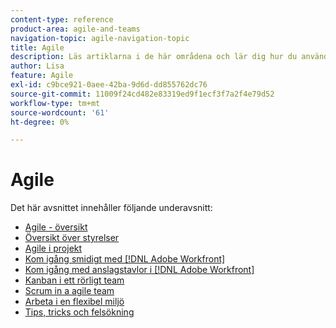 ```yaml
---
content-type: reference
product-area: agile-and-teams
navigation-topic: agile-navigation-topic
title: Agile
description: Läs artiklarna i de här områdena och lär dig hur du använder Agile i Adobe Workfront.
author: Lisa
feature: Agile
exl-id: c9bce921-0aee-42ba-9d6d-dd855762dc76
source-git-commit: 11009f24cd482e83319ed9f1ecf3f7a2f4e79d52
workflow-type: tm+mt
source-wordcount: '61'
ht-degree: 0%

---
```


# Agile

Det här avsnittet innehåller följande underavsnitt:

* [Agile - översikt](../agile/agile-overview.md)
* [Översikt över styrelser](../agile/boards-overview.md)
* [Agile i projekt](../agile/agile-in-projects/agile-in-projects.md)
* [Kom igång smidigt med [!DNL Adobe Workfront]](../agile/get-started-with-agile-in-workfront/get-started-with-agile.md)
* [Kom igång med anslagstavlor i [!DNL Adobe Workfront]](../agile/get-started-with-boards/get-started-with-boards.md)
* [Kanban i ett rörligt team](../agile/use-kanban-in-an-agile-team/using-kanban-in-an-agile-team.md)
* [Scrum in a agile team](../agile/use-scrum-in-an-agile-team/scrum-in-an-agile-team.md)
* [Arbeta i en flexibel miljö](../agile/work-in-an-agile-environment/work-in-an-agile-environment.md)
* [Tips, tricks och felsökning](../agile/tips-tricks-and-troubleshooting/tips-tricks-troubleshooting-agile.md)
